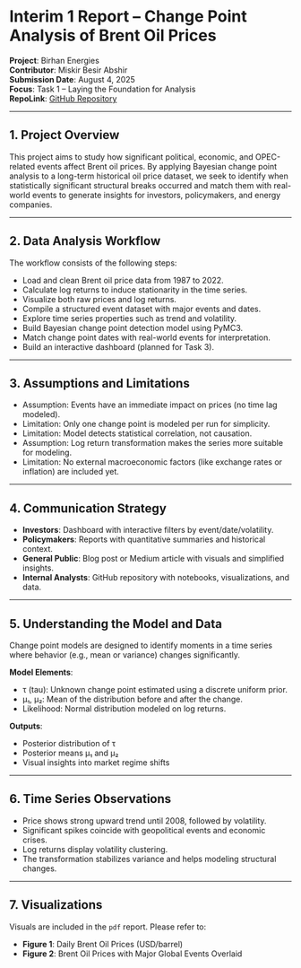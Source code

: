 # Interim 1 Report – Change Point Analysis of Brent Oil Prices

**Project**: Birhan Energies  
**Contributor**: Miskir Besir Abshir  
**Submission Date**: August 4, 2025  
**Focus**: Task 1 – Laying the Foundation for Analysis  
**RepoLink**: [GitHub Repository](https://github.com/MiskirB/B5W10_brent-oil-change-point-analysis)

---

## 1. Project Overview

This project aims to study how significant political, economic, and OPEC-related events affect Brent oil prices. By applying Bayesian change point analysis to a long-term historical oil price dataset, we seek to identify when statistically significant structural breaks occurred and match them with real-world events to generate insights for investors, policymakers, and energy companies.

---

## 2. Data Analysis Workflow

The workflow consists of the following steps:

- Load and clean Brent oil price data from 1987 to 2022.
- Calculate log returns to induce stationarity in the time series.
- Visualize both raw prices and log returns.
- Compile a structured event dataset with major events and dates.
- Explore time series properties such as trend and volatility.
- Build Bayesian change point detection model using PyMC3.
- Match change point dates with real-world events for interpretation.
- Build an interactive dashboard (planned for Task 3).

---

## 3. Assumptions and Limitations

- Assumption: Events have an immediate impact on prices (no time lag modeled).
- Limitation: Only one change point is modeled per run for simplicity.
- Limitation: Model detects statistical correlation, not causation.
- Assumption: Log return transformation makes the series more suitable for modeling.
- Limitation: No external macroeconomic factors (like exchange rates or inflation) are included yet.

---

## 4. Communication Strategy

- **Investors**: Dashboard with interactive filters by event/date/volatility.
- **Policymakers**: Reports with quantitative summaries and historical context.
- **General Public**: Blog post or Medium article with visuals and simplified insights.
- **Internal Analysts**: GitHub repository with notebooks, visualizations, and data.

---

## 5. Understanding the Model and Data

Change point models are designed to identify moments in a time series where behavior (e.g., mean or variance) changes significantly.

**Model Elements**:

- τ (tau): Unknown change point estimated using a discrete uniform prior.
- μ₁, μ₂: Mean of the distribution before and after the change.
- Likelihood: Normal distribution modeled on log returns.

**Outputs**:

- Posterior distribution of τ
- Posterior means μ₁ and μ₂
- Visual insights into market regime shifts

---

## 6. Time Series Observations

- Price shows strong upward trend until 2008, followed by volatility.
- Significant spikes coincide with geopolitical events and economic crises.
- Log returns display volatility clustering.
- The transformation stabilizes variance and helps modeling structural changes.

---

## 7. Visualizations

Visuals are included in the `pdf` report. Please refer to:

- **Figure 1**: Daily Brent Oil Prices (USD/barrel)
- **Figure 2**: Brent Oil Prices with Major Global Events Overlaid
